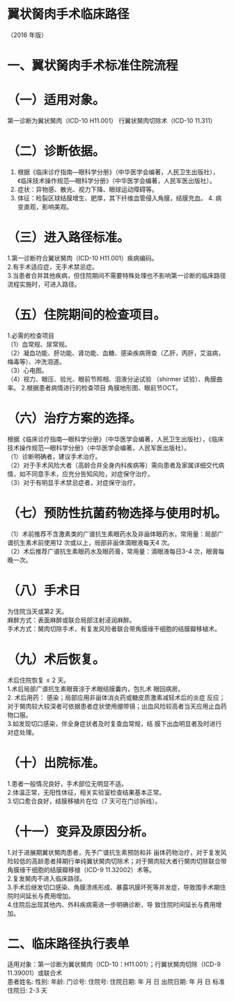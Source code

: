 # 翼状胬肉手术临床路径  
（2016 年版）  
# 一、翼状胬肉手术标准住院流程  
# （一）适用对象。  
第一诊断为翼状胬肉（ICD-10  H11.001） 行翼状胬肉切除术（ICD-10 11.311）  
# （二）诊断依据。  
1. 根据《临床诊疗指南—眼科学分册》（中华医学会编著，人民卫生出版社），《临床技术操作规范—眼科学分册》（中华医学会编著，人民军医出版社）。  
2. 症状：异物感、散光、视力下降、眼球运动障碍等。  
3. 体征：睑裂区球结膜增生、肥厚，其下纤维血管侵入角膜，结膜充血。 4. 病变直观，影响美观。  
# （三）进入路径标准。  
1.第一诊断符合翼状胬肉（ICD-10  H11.001）疾病编码。  
2.有手术适应症，无手术禁忌症。  
3.当患者合并其他疾病，但住院期间不需要特殊处理也不影响第一诊断的临床路径流程实施时，可进入路径。  
# （五）住院期间的检查项目。  
1.必需的检查项目  
（1）血常规、尿常规。  
（2）凝血功能、肝功能、肾功能、血糖、感染疾病筛查（乙肝，丙肝，艾滋病，梅毒等）、冲洗泪道。  
（3）心电图。  
（4）视力、眼压、验光、眼前节照相、泪液分泌试验
 （shirmer 试验）、角膜曲率。 
2.根据患者病情进行的检查项目 角膜地形图、眼前节OCT。  
# （六）治疗方案的选择。  
根据《临床诊疗指南—眼科学分册》（中华医学会编著，人民卫生出版社），《临床技术操作规范—眼科学分册》（中华医学会编著，人民军医出版社）。  
（1）诊断明确者，建议手术治疗。  
（2）对于手术风险大者（高龄合并全身内科疾病等）需向患者及家属详细交代病情，如不同意手术，应充分告知风险，对症保守治疗。  
（3）对于有明显手术禁忌症者，对症保守治疗。  
# （七）预防性抗菌药物选择与使用时机。  
（1）术前推荐不含激素类的广谱抗生素眼药水及非甾体眼药水，常用量：局部广谱抗生素术前使用12 次或以上，局部非甾体滴眼液每天4 次。  
（2）术后推荐广谱抗生素眼药水及眼药膏，常用量：滴眼液每日3-4 次，眼膏每晚一次。  
# （八）手术日  
为住院当天或第2 天。  
麻醉方式：表面麻醉或联合局部注射浸润麻醉。  
手术方式：胬肉切除手术，有复发风险者联合带角膜缘干细胞的结膜瓣移植术。  
# （九）术后恢复。  
术后住院恢复${\leqslant}2$ 天。  
1.术后局部广谱抗生素眼膏涂于术眼结膜囊内，包扎术 眼回病房。  
2. 术后用药： 感染；局部应用非甾体消炎药或糖皮质激素减轻术后的炎症 反应；对于胬肉较大较深者可依据患者症状使用绷带镜；出血风险较高者当天应用止血药物口服。  
3.如发现切口感染，伴全身症状者及时复查血常规，结 膜下出血明显者及时进行对症处理。  
# （十）出院标准。  
1.患者一般情况良好，手术部位无明显不适。  
2.体温正常，无阳性体征，相关实验室检查结果基本正常。  
3.切口愈合良好，结膜移植片在位（7 天可在门诊拆线）。  
# （十一）变异及原因分析。  
1.对于进展期翼状胬肉患者，先予广谱抗生素预防和非 甾体药物治疗，对于复发风险较低的高龄患者择期行单纯翼状胬肉切除术；对于胬肉较大者行胬肉切除联合带角膜缘干细胞的结膜瓣移植（ICD-9 11.32002）术等。  
2.复发胬肉不进入临床路径。  
3.手术后继发切口感染、角膜溃疡形成、暴露巩膜坏死等并发症，导致围手术期住院时间延长与费用增加。  
4.住院后出现其他内、外科疾病需进一步明确诊断，导 致住院时间延长与费用增加。  
# 二、临床路径执行表单  
适用对象：第一诊断为翼状胬肉（ICD-10：H11.001）；行翼状胬肉切除（ICD-9 11.39001）或联合术  
患者姓名:  性别:     年龄:    门诊号:      住院号:   住院日期:     年  月  日   出院日期:    年  月   日  标准住院日: 2-3   天  
